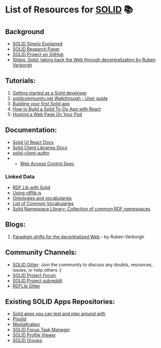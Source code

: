 # List of Resources for [SOLID](https://solidproject.org/) 📚

## Background
- [SOLID Simply Explained](https://www.youtube.com/watch?v=qWVTjMsv7AE&ab_channel=SimplyExplained)
- [SOLID Research Paper](http://emansour.com/research/lusail/solid_protocols.pdf)
- [SOLID Project on GitHub](https://github.com/solid)
- [Slides: Solid: taking back the Web through decentralization by Ruben Verborgh](https://rubenverborgh.github.io/Slides-FOSDEM-2019/)

## Tutorials:
1. [Getting started as a Solid developer](https://solidproject.org/developers/tutorials/getting-started)
2. [solidcommunity.net Walkthrough - User guide](https://github.com/SolidOS/userguide)
3. [Building your first Solid app](https://solidproject.org//developers/tutorials/first-app)
4. [How to Build a Solid To-Do App with React](https://www.freecodecamp.org/news/create-a-solid-to-do-app-with-react/?ref=morioh.com&utm_source=morioh.com)
5. [Hosting a Web Page On Your Pod](https://solid.gitbook.io/solid-hacks/static-pages/hosting-a-web-page-on-your-pod)

## Documentation:
- [Solid UI React Docs](https://solid-ui-react.docs.inrupt.com/?path=/story/intro--page)
- [Solid Client Libraries Docs](https://docs.inrupt.com/developer-tools/javascript/client-libraries/)
- [solid-client-authn](https://docs.inrupt.com/developer-tools/javascript/client-libraries/authentication/)
- - [Web Access Control Spec](https://solid.github.io/web-access-control-spec/)
### Linked Data
  - [RDF Lib with Solid](https://linkeddata.github.io/rdflib.js/Documentation/webapp-intro.html)
  - [Using rdflib.js](https://github.com/solidos/solid-tutorial-rdflib.js)
- [Ontologies and vocabularies](https://github.com/solid/vocab)
- [List of Common Vocabularies](https://docs.inrupt.com/developer-tools/javascript/client-libraries/tutorial/use-vocabularies/)
- [Solid Namespace Library: Collection of common RDF namespaces](https://github.com/solid/solid-namespace)

## Blogs:
1. [Paradigm shifts for the decentralized Web](https://ruben.verborgh.org/blog/2017/12/20/paradigm-shifts-for-the-decentralized-web/) - by Ruben Verborgh

## Community Channels:
- [SOLID Gitter](https://gitter.im/solid/home): Join the community to discuss any doubts, resources, issues, or help others :)
- [SOLID Project Forum](https://forum.solidproject.org/)
- [SOLID Project subreddit](https://www.reddit.com/r/SOLID/)
- [RDFLib Gitter](https://gitter.im/linkeddata/rdflib.js)

## Existing SOLID Apps Repositories:
- [Solid apps you can test and play around with](https://inrupt.com/solidApps/solid-app-listing)
- [Pixolid](https://github.com/carloss8/pixolid/)
- [MediaKraken](https://github.com/NoelDeMartin/media-kraken)
- [SOLID Focus Task Manager](https://github.com/NoelDeMartin/solid-focus)
- [SOLID Profile Viewer](https://gitlab.com/angelo-v/solid-profile-viewer)
- [SOLID Groups](https://gitlab.com/angelo-v/solid-groups)
